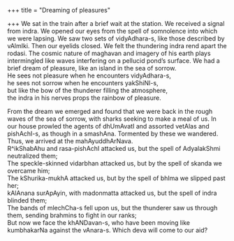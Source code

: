 +++
title = "Dreaming of pleasures"

+++
We sat in the train after a brief wait at the station. We received a
signal from indra. We opened our eyes from the spell of somnolence into
which we were lapsing. We saw two sets of vidyAdhara-s, like those
described by vAlmIki. Then our eyelids closed. We felt the thundering
indra rend apart the rodasi. The cosmic nature of maghavan and imagery
of his earth plays intermingled like waves interfering on a pellucid
pond’s surface. We had a brief dream of pleasure, like an island in the
sea of sorrow.  
He sees not pleasure when he encounters vidyAdhara-s,  
he sees not sorrow when he encounters yakShiNI-s,  
but like the bow of the thunderer filling the atmosphere,  
the indra in his nerves props the rainbow of pleasure.

From the dream we emerged and found that we were back in the rough waves
of the sea of sorrow, with sharks seeking to make a meal of us. In our
house prowled the agents of dhUmAvatI and assorted vetAlas and
pishAchI-s, as though in a smashAna. Tormented by these we wandered.
Thus, we arrived at the mahAyuddhArNava.  
R^ikShabAhu and rasa-pishAchI attacked us, but the spell of AdyalakShmi
neutralized them;  
The speckle-skinned vidarbhan attacked us, but by the spell of skanda we
overcame him;  
The kShurika-mukhA attacked us, but by the spell of bhIma we slipped
past her;  
kAlAnana surApAyin, with madonmatta attacked us, but the spell of indra
blinded them;  
The bands of mlechCha-s fell upon us, but the thunderer saw us through
them, sending brahmins to fight in our ranks;  
But now we face the khANDavan-s, who have been moving like kumbhakarNa
against the vAnara-s. Which deva will come to our aid?
